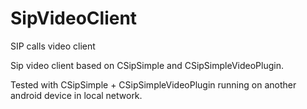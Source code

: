 # SipVideoClient
SIP calls video client

Sip video client based on CSipSimple and CSipSimpleVideoPlugin. 

Tested with CSipSimple + CSipSimpleVideoPlugin running on another android device in local network. 


